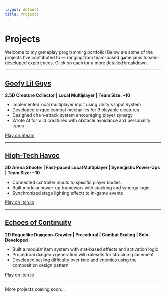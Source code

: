 ```yaml
---
layout: default
title: Projects
---
```


# Projects

Welcome to my gameplay programming portfolio! Below are some of the projects I've contributed to — ranging from team-based game jams to solo-developed experiences. Click on each for a more detailed breakdown.

---

## [Goofy Lil Guys](./goofy-lil-guys.md)
**2.5D Creature Collector | Local Multiplayer | Team Size: ~10**

- Implemented local multiplayer input using Unity's Input System
- Developed unique combat mechanics for 9 playable creatures
- Designed chain-attack system encouraging player synergy
- Wrote AI for wild creatures with obstacle avoidance and personality types  

[Play on Steam](https://store.steampowered.com/app/3565690/Goofy_Lil_Guys/) 

---

## [High-Tech Havoc](./high-tech-havoc.md)
**3D Arena Shooter | Fast-paced Local Multiplayer | Synergistic Power-Ups | Team Size: ~10**

- Connected controller inputs to specific player bodies
- Built modular power-up framework with stacking and synergy logic
- Synchronized stage lighting effects to in-game events  

[Play on Itch.io](https://nthedev.itch.io/high-tech-havoc)

---

## [Echoes of Continuity](./echoes-of-continuity.md)
**2D Roguelike Dungeon-Crawler | Procedural | Combat Scaling | Solo-Developed**

- Built a modular item system with stat-based effects and activation logic
- Procedural dungeon generation with rulesets for structure placement
- Developed scaling difficulty over time and enemies using the composition design pattern

[Play on Itch.io](https://romanxrt.itch.io/echoes-of-continuity)

---

More projects coming soon...


